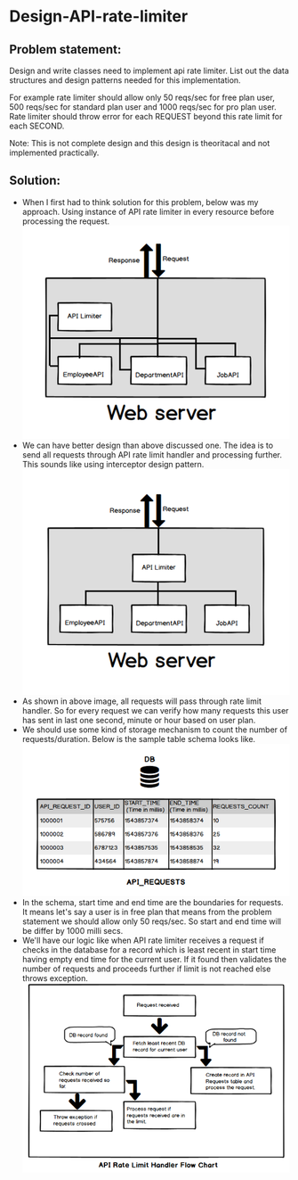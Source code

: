 # Design-API-rate-limiter

Problem statement:
------------------
Design and write classes need to implement api rate limiter. List out the data structures and design patterns needed for this implementation.

For example rate limiter should allow only 50 reqs/sec for free plan user, 500 reqs/sec for standard plan user and 1000 reqs/sec for pro plan user. Rate limiter should throw error for each REQUEST beyond this rate limit for each SECOND.

Note: This is not complete design and this design is theoritacal and not implemented practically.

Solution:
----------
- When I first had to think solution for this problem, below was my approach. Using instance of API rate limiter in every resource before processing the request.
  ![API Rate Limiter](image1.png)
- We can have better design than above discussed one. The idea is to send all requests through API rate limit handler and processing further. This sounds like using interceptor design pattern.
  ![API Rate Limiter](image2.png)
- As shown in above image, all requests will pass through rate limit handler. So for every request we can verify how many requests this user has sent in last one second, minute or hour based on user plan.
- We should use some kind of storage mechanism to count the number of requests/duration. Below is the sample table schema looks like.
  ![API Requests schema](api_requests_schema.png)
- In the schema, start time and end time are the boundaries for requests. It means let's say a user is in free plan that means from the problem statement we should allow only 50 reqs/sec. So start and end time will be differ by 1000 milli secs. 
- We'll have our logic like when API rate limiter receives a request if checks in the database for a record which is least recent  in start time having empty end time for the current user. If it found then validates the number of requests and proceeds further if limit is not reached else throws exception.
  ![API Rate Limiter Flow Chart](api_rate_limiter_flow.png)

